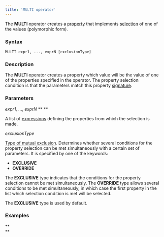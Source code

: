 ```yaml
---
title: 'MULTI operator'
---
```


The **MULTI** operator creates a [property](Properties.md) that implements [selection](1572905.html#Selection(CASE,IF,MULTI,OVERRIDE,EXCLUSIVE)-single) of one of the values (polymorphic form).

### Syntax

    MULTI expr1, ..., exprN [exclusionType]

### Description

The **MULTI** operator creates a property which value will be the value of one of the properties specified in the operator. The property selection condition is that the parameters match this property [signature](CLASS_operator.md). 

### Parameters

*expr1, ..., exprN* ** ** 

A list of [expressions](Expression.md) defining the properties from which the selection is made.

*exclusionType*

[Type of mutual exclusion](1572905.html#Selection(CASE,IF,MULTI,OVERRIDE,EXCLUSIVE)-exclusive). Determines whether several conditions for the property selection can be met simultaneously with a certain set of parameters. It is specified by one of the keywords:

-   **EXCLUSIVE**
-   **OVERRIDE**

The **EXCLUSIVE** type indicates that the conditions for the property selection cannot be met simultaneously. The **OVERRIDE** type allows several conditions to be met simultaneously, in which case the first property in the list which selection condition is met will be selected. 

The **EXCLUSIVE** type is used by default.

### Examples



**  
**

